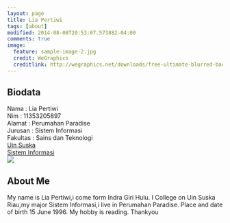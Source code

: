 ```yaml
---
layout: page
title: Lia Pertiwi
tags: [about]
modified: 2014-08-08T20:53:07.573882-04:00
comments: true
image:
  feature: sample-image-2.jpg
  credit: WeGraphics
  creditlink: http://wegraphics.net/downloads/free-ultimate-blurred-background-pack/
---
```

## Biodata
Nama : Lia Pertiwi<br>
Nim : 11353205897<br>
Alamat : Perumahan Paradise<br>
Jurusan : Sistem Informasi<br>
Fakultas : Sains dan Teknologi<br>
[Uin Suska](http://uin-suska.ac.id)<br>
[Sistem Informasi](http://sif.uin-suska.ac.id)<br>
<img src="/assets/IMG_20160502_125546.jpg">




## About Me
My name is Lia Pertiwi,i come form Indra Giri Hulu. I College on Uin Suska Riau,my major Sistem Informasi,i live in Perumahan Paradise. Place and date of birth 15 June 1996. My hobby is reading.
Thankyou
